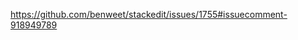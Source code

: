https://github.com/benweet/stackedit/issues/1755#issuecomment-918949789
<!--stackedit_data:
eyJoaXN0b3J5IjpbMTM3MDkxMzY5NV19
-->